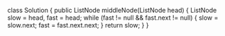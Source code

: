 class Solution {
public ListNode middleNode(ListNode head) {
ListNode slow = head, fast = head;
while (fast != null && fast.next != null) {
slow = slow.next;
fast = fast.next.next;
}
return slow;
}
}